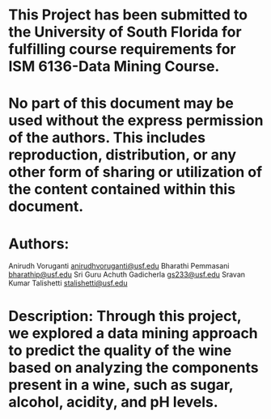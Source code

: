 # This Project has been submitted to the University of South Florida for fulfilling course requirements for ISM 6136-Data Mining Course.

# No part of this document may be used without the express permission of the authors. This includes reproduction, distribution, or any other form of sharing or utilization of the content contained within this document. 

# Authors: 
Anirudh Voruganti <anirudhvoruganti@usf.edu>
Bharathi Pemmasani <bharathip@usf.edu>
Sri Guru Achuth Gadicherla <gs233@usf.edu>
Sravan Kumar Talishetti <stalishetti@usf.edu>

# Description: Through this project, we explored a data mining approach to predict the quality of the wine based on analyzing the components present in a wine, such as sugar, alcohol, acidity, and pH levels.
